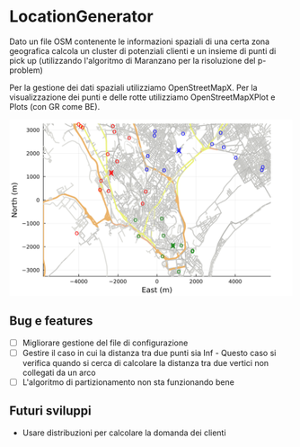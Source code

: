 # LocationGenerator

Dato un file OSM contenente le informazioni spaziali di una certa zona geografica calcola 
un cluster di potenziali clienti e un insieme di punti di pick up (utilizzando l'algoritmo 
di Maranzano per la risoluzione del p-problem)

Per la gestione dei dati spaziali utilizziamo OpenStreetMapX.
Per la visualizzazione dei punti e delle rotte utilizziamo OpenStreetMapXPlot e Plots (con GR come BE).

![example](https://github.com/alessandrofloris/locationGenerator/blob/main/img/example.png?raw=true)


## Bug e features

- [ ] Migliorare gestione del file di configurazione 
- [ ] Gestire il caso in cui la distanza tra due punti sia Inf
        - Questo caso si verifica quando si cerca di calcolare la distanza tra due 
        vertici non collegati da un arco
- [ ] L'algoritmo di partizionamento non sta funzionando bene

## Futuri sviluppi

- Usare distribuzioni per calcolare la domanda dei clienti

